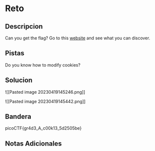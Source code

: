 # Reto

## Descripcion
Can you get the flag? Go to this [website](http://saturn.picoctf.net:65442/) and see what you can discover.

## Pistas
Do you know how to modify cookies?

## Solucion 
![[Pasted image 20230419145246.png]]

![[Pasted image 20230419145442.png]]

## Bandera
picoCTF{gr4d3_A_c00k13_5d2505be}

## Notas Adicionales 

